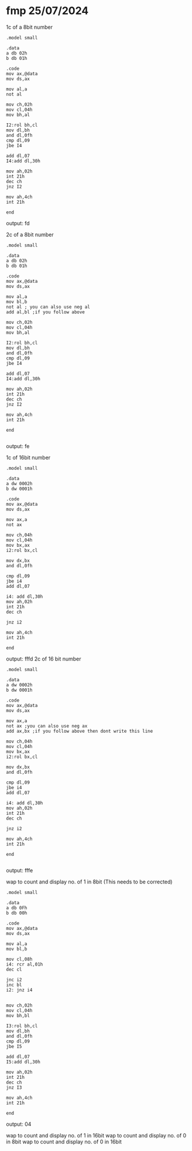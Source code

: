 # fmp 25/07/2024
1c of a 8bit number
```alp
.model small

.data
a db 02h
b db 01h

.code
mov ax,@data
mov ds,ax

mov al,a
not al

mov ch,02h
mov cl,04h
mov bh,al

I2:rol bh,cl
mov dl,bh
and dl,0fh
cmp dl,09
jbe I4

add dl,07
I4:add dl,30h

mov ah,02h
int 21h
dec ch
jnz I2

mov ah,4ch
int 21h

end

```
output: fd

2c of a 8bit number
```alp
.model small

.data
a db 02h
b db 01h

.code
mov ax,@data
mov ds,ax

mov al,a
mov bl,b
not al ; you can also use neg al
add al,bl ;if you follow above

mov ch,02h
mov cl,04h
mov bh,al

I2:rol bh,cl
mov dl,bh
and dl,0fh
cmp dl,09
jbe I4

add dl,07
I4:add dl,30h

mov ah,02h
int 21h
dec ch
jnz I2

mov ah,4ch
int 21h

end


```
output: fe

1c of 16bit number
```alp
.model small

.data
a dw 0002h
b dw 0001h

.code
mov ax,@data
mov ds,ax

mov ax,a
not ax

mov ch,04h
mov cl,04h
mov bx,ax
i2:rol bx,cl

mov dx,bx
and dl,0fh

cmp dl,09
jbe i4
add dl,07

i4: add dl,30h
mov ah,02h
int 21h
dec ch

jnz i2

mov ah,4ch
int 21h

end

```
output: fffd
2c of 16 bit number
```alp
.model small

.data
a dw 0002h
b dw 0001h

.code
mov ax,@data
mov ds,ax

mov ax,a
not ax ;you can also use neg ax
add ax,bx ;if you follow above then dont write this line

mov ch,04h
mov cl,04h
mov bx,ax
i2:rol bx,cl

mov dx,bx
and dl,0fh

cmp dl,09
jbe i4
add dl,07

i4: add dl,30h
mov ah,02h
int 21h
dec ch

jnz i2

mov ah,4ch
int 21h

end


```
output: fffe

wap to count and display no. of 1 in 8bit (This needs to be corrected)
```alp
.model small

.data
a db 0Fh
b db 00h

.code
mov ax,@data
mov ds,ax

mov al,a
mov bl,b

mov cl,08h
i4: rcr al,01h
dec cl

jnc i2
inc bl
i2: jnz i4


mov ch,02h
mov cl,04h
mov bh,bl

I3:rol bh,cl
mov dl,bh
and dl,0fh
cmp dl,09
jbe I5

add dl,07
I5:add dl,30h

mov ah,02h
int 21h
dec ch
jnz I3

mov ah,4ch
int 21h

end
```
output:
04

wap to count and display no. of 1 in 16bit
wap to count and display no. of 0 in 8bit
wap to count and display no. of 0 in 16bit